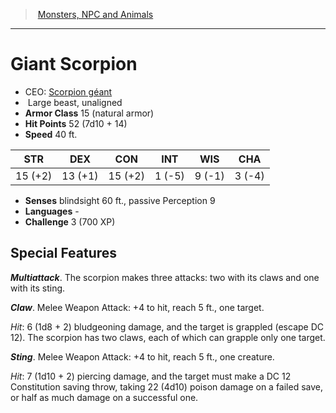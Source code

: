 ﻿---
!Monster
Family: MonsterVO
Type: beast
Size: Large
Alignment: unaligned
ArmorClass: 15 (natural armor)
HitPoints: 52 (7d10 + 14)
Speed: 40 ft.
Strength: 15 (+2)
Dexterity: 13 (+1)
Constitution: 15 (+2)
Intelligence: ' 1 (-5)'
Wisdom: ' 9 (-1)'
Charisma: ' 3 (-4)'
Senses: blindsight 60 ft., passive Perception 9
Languages: '-'
Challenge: 3 (700 XP)
Id: monsters_vo.md#giant-scorpion
ParentLink: monsters_vo.md#monsters-npc-and-animals
Name: Giant Scorpion
ParentName: Monsters, NPC and Animals
NameLevel: 1
AltName: '[Scorpion géant](hd_monsters_scorpion_geant.md)'
Attributes: {}
---
> [Monsters, NPC and Animals](srd_monsters.md)

---

# Giant Scorpion

- CEO: [Scorpion géant](hd_monsters_scorpion_geant.md)
-  Large beast, unaligned
- **Armor Class** 15 (natural armor)
- **Hit Points** 52 (7d10 + 14)
- **Speed** 40 ft.

|STR|DEX|CON|INT|WIS|CHA|
|---|---|---|---|---|---|
|15 (+2)|13 (+1)|15 (+2)| 1 (-5)| 9 (-1)| 3 (-4)|

- **Senses** blindsight 60 ft., passive Perception 9
- **Languages** -
- **Challenge** 3 (700 XP)

## Special Features

**_Multiattack_**. The scorpion makes three attacks: two with its claws and one with its sting.

**_Claw_**. Melee Weapon Attack: +4 to hit, reach 5 ft., one target.

_Hit_: 6 (1d8 + 2) bludgeoning damage, and the target is grappled (escape DC 12). The scorpion has two claws, each of which can grapple only one target.

**_Sting_**. Melee Weapon Attack: +4 to hit, reach 5 ft., one creature.

_Hit_: 7 (1d10 + 2) piercing damage, and the target must make a DC 12 Constitution saving throw, taking 22 (4d10) poison damage on a failed save, or half as much damage on a successful one.

